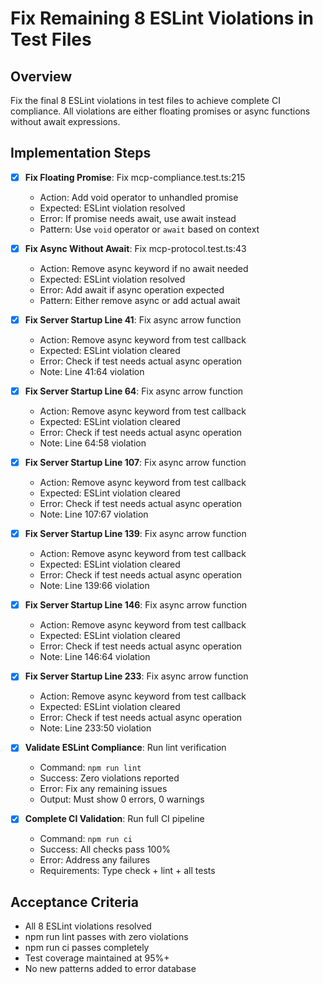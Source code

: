 # Fix Remaining 8 ESLint Violations in Test Files

## Overview
Fix the final 8 ESLint violations in test files to achieve complete CI compliance. All violations are either floating promises or async functions without await expressions.

## Implementation Steps

- [x] **Fix Floating Promise**: Fix mcp-compliance.test.ts:215
  - Action: Add void operator to unhandled promise
  - Expected: ESLint violation resolved
  - Error: If promise needs await, use await instead
  - Pattern: Use `void` operator or `await` based on context

- [x] **Fix Async Without Await**: Fix mcp-protocol.test.ts:43
  - Action: Remove async keyword if no await needed
  - Expected: ESLint violation resolved
  - Error: Add await if async operation expected
  - Pattern: Either remove async or add actual await

- [x] **Fix Server Startup Line 41**: Fix async arrow function
  - Action: Remove async keyword from test callback
  - Expected: ESLint violation cleared
  - Error: Check if test needs actual async operation
  - Note: Line 41:64 violation

- [x] **Fix Server Startup Line 64**: Fix async arrow function  
  - Action: Remove async keyword from test callback
  - Expected: ESLint violation cleared
  - Error: Check if test needs actual async operation
  - Note: Line 64:58 violation

- [x] **Fix Server Startup Line 107**: Fix async arrow function
  - Action: Remove async keyword from test callback
  - Expected: ESLint violation cleared
  - Error: Check if test needs actual async operation
  - Note: Line 107:67 violation

- [x] **Fix Server Startup Line 139**: Fix async arrow function
  - Action: Remove async keyword from test callback
  - Expected: ESLint violation cleared
  - Error: Check if test needs actual async operation
  - Note: Line 139:66 violation

- [x] **Fix Server Startup Line 146**: Fix async arrow function
  - Action: Remove async keyword from test callback
  - Expected: ESLint violation cleared
  - Error: Check if test needs actual async operation
  - Note: Line 146:64 violation

- [x] **Fix Server Startup Line 233**: Fix async arrow function
  - Action: Remove async keyword from test callback
  - Expected: ESLint violation cleared
  - Error: Check if test needs actual async operation
  - Note: Line 233:50 violation

- [x] **Validate ESLint Compliance**: Run lint verification
  - Command: `npm run lint`
  - Success: Zero violations reported
  - Error: Fix any remaining issues
  - Output: Must show 0 errors, 0 warnings

- [x] **Complete CI Validation**: Run full CI pipeline
  - Command: `npm run ci`
  - Success: All checks pass 100%
  - Error: Address any failures
  - Requirements: Type check + lint + all tests

## Acceptance Criteria
- All 8 ESLint violations resolved
- npm run lint passes with zero violations
- npm run ci passes completely
- Test coverage maintained at 95%+
- No new patterns added to error database